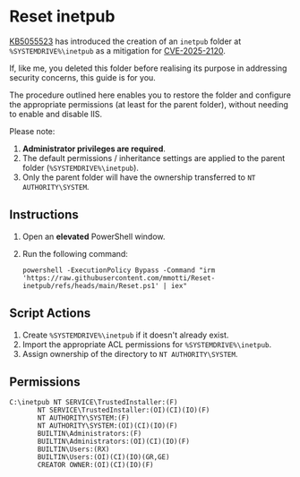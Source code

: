 # Reset inetpub

[KB5055523](https://support.microsoft.com/en-gb/topic/april-8-2025-kb5055523-os-build-26100-3775-277a9d11-6ebf-410c-99f7-8c61957461eb) has introduced the creation of an `inetpub` folder at `%SYSTEMDRIVE%\inetpub` as a mitigation for [CVE-2025-2120](https://msrc.microsoft.com/update-guide/vulnerability/CVE-2025-21204).

If, like me, you deleted this folder before realising its purpose in addressing security concerns, this guide is for you.

The procedure outlined here enables you to restore the folder and configure the appropriate permissions (at least for the parent folder), without needing to enable and disable IIS.

Please note: 
1. **Administrator privileges are required**.
1. The default permissions / inheritance settings are applied to the parent folder (`%SYSTEMDRIVE%\inetpub`).
1. Only the parent folder will have the ownership transferred to `NT AUTHORITY\SYSTEM`.

## Instructions

1. Open an **elevated** PowerShell window.
1. Run the following command:

       powershell -ExecutionPolicy Bypass -Command "irm 'https://raw.githubusercontent.com/mmotti/Reset-inetpub/refs/heads/main/Reset.ps1' | iex"

## Script Actions
1. Create `%SYSTEMDRIVE%\inetpub` if it doesn't already exist.
1. Import the appropriate ACL permissions for `%SYSTEMDRIVE%\inetpub`.
1. Assign ownership of the directory to `NT AUTHORITY\SYSTEM`.

## Permissions
    C:\inetpub NT SERVICE\TrustedInstaller:(F)
           NT SERVICE\TrustedInstaller:(OI)(CI)(IO)(F)
           NT AUTHORITY\SYSTEM:(F)
           NT AUTHORITY\SYSTEM:(OI)(CI)(IO)(F)
           BUILTIN\Administrators:(F)
           BUILTIN\Administrators:(OI)(CI)(IO)(F)
           BUILTIN\Users:(RX)
           BUILTIN\Users:(OI)(CI)(IO)(GR,GE)
           CREATOR OWNER:(OI)(CI)(IO)(F)
